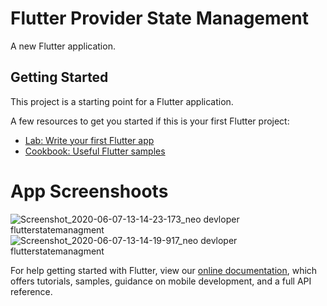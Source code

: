 # Flutter Provider State Management

A new Flutter application.

## Getting Started

This project is a starting point for a Flutter application.

A few resources to get you started if this is your first Flutter project:

- [Lab: Write your first Flutter app](https://flutter.dev/docs/get-started/codelab)
- [Cookbook: Useful Flutter samples](https://flutter.dev/docs/cookbook)

# App Screenshoots

![Screenshot_2020-06-07-13-14-23-173_neo devloper flutterstatemanagment](https://user-images.githubusercontent.com/53689685/83965018-c0802700-a8c1-11ea-9561-23494dae17ce.png)
![Screenshot_2020-06-07-13-14-19-917_neo devloper flutterstatemanagment](https://user-images.githubusercontent.com/53689685/83965020-c1b15400-a8c1-11ea-9b95-4d49bdc7009d.png)


For help getting started with Flutter, view our
[online documentation](https://flutter.dev/docs), which offers tutorials,
samples, guidance on mobile development, and a full API reference.
